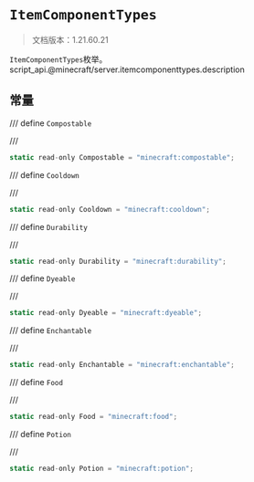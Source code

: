 # `ItemComponentTypes`

> 文档版本：1.21.60.21

`ItemComponentTypes`枚举。script_api.@minecraft/server.itemcomponenttypes.description

## 常量

/// define
`Compostable`


///

```js
static read-only Compostable = "minecraft:compostable";
```


/// define
`Cooldown`


///

```js
static read-only Cooldown = "minecraft:cooldown";
```


/// define
`Durability`


///

```js
static read-only Durability = "minecraft:durability";
```


/// define
`Dyeable`


///

```js
static read-only Dyeable = "minecraft:dyeable";
```


/// define
`Enchantable`


///

```js
static read-only Enchantable = "minecraft:enchantable";
```


/// define
`Food`


///

```js
static read-only Food = "minecraft:food";
```


/// define
`Potion`


///

```js
static read-only Potion = "minecraft:potion";
```

